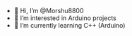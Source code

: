 - 👋 Hi, I’m @Morshu8800
- 👀 I’m interested in Arduino projects
- 🌱 I’m currently learning C++ (Arduino) 

<!---
Morshu8800/Morshu8800 is a ✨ special ✨ repository because its `README.md` (this file) appears on your GitHub profile.
You can click the Preview link to take a look at your changes.
--->
